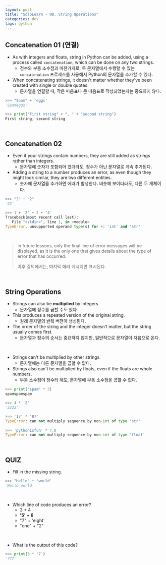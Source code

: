 ```yaml
---
layout: post
title: "SoloLearn - 08. String Operations"
categories: dev
tags: python
---
```


## Concatenation 01 (연결)

- As with integers and floats, string in Python can be added, using a process called `concatenation`, which can be done on any two strings.
  - 정수와 부동 소수점과 마찬가지로, 두 문자열에서 수행할 수 있는 `concatenation` 프로세스를 사용해서 Python의 문자열을 추가할 수 있다.
- When concatenating strings, it doesn't matter whether they've been created with single or double quotes.
  - 문자열을 연결할 때, 작은 따옴표나 큰 따옴표로 작성되었는지는 중요하지 않다.

```python
>>> "Spam" + 'eggs'
'Spameggs'

>>> print("First string" + ", " + "second string")
First string, second string
```

<br>

## Concatenation 02

- Even if your strings contain numbers, they are still added as strings rather than integers.
  - 문자열에 숫자가 포함되어 있더라도, 정수가 아닌 문자열로 계속 추가된다.
- Adding a string to a number produces an error, as even though they might look similar, they are two different entities.
  - 숫자에 문자열을 추가하면 에러가 발생한다. 비슷해 보이더라도, 다른 두 개체이다.

```python
>>> "2" + "2"
'22'

>>> 1 + '2' + 3 + '4'
Traceback(most recent call last):
   File "<stdin>", line 1, in <module>
TypeError. unsupported operand type(s) for +: 'int' and 'str'
```

<br>

> In future lessons, only the final line of error messages will be displayed, as it is the only one that gives details about the type of error that has occurred.
>
> 이후 강의에서는, 마지막 에러 메시지만 표시된다.

<br>

## String Operations

- Strings can also be **multiplied** by integers.
  - 문자열에 정수를 곱할 수도 있다.
- This produces a repeated version of the original string.
  - 원래 문자열의 반복 버전이 생성된다.
- The order of the string and the integer doesn't matter, but the string usually comes first.
  - 문자열과 정수의 순서는 중요하지 않지만, 일반적으로 문자열이 처음으로 온다.

<br>

- Strings can't be multiplied by other strings.
  - 문자열에는 다른 문자열을 곱할 수 없다.
- Strings also can't be multiplied by floats, even if the floats are whole numbers.
  - 부동 소수점이 정수라 해도, 문자열에 부동 소수점을 곱할 수 없다.

```python
>>> print("spam" * 3)
spamspamspam

>>> 4 * '2'
'2222'

>>> '17' * '87'
TypeError: can not multiply sequence by non-int of type 'str'
   
>>> 'pythonisfun' * 7.0
TypeError: can not multiply sequence by non-int of type 'float'
```

<br>

## QUIZ

- Fill in the missing string.

```python
>>> "Hello" + 'world'
'Hello world'
```

<br>

- Which line of code produces an error?
  - 3 + 4
  - **'5' + 6**
  - "7" + 'eight'
  - "one" + "2"

<br>

- What is the output of this code?

```python
>>> print(3 * '7')
'777'
```

<br>